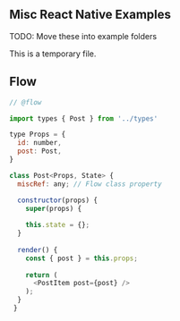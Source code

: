 ## Misc React Native Examples
TODO: Move these into example folders

This is a temporary file.


## Flow
```js
// @flow

import types { Post } from '../types'

type Props = {
  id: number,
  post: Post,
}

class Post<Props, State> {
  miscRef: any; // Flow class property

  constructor(props) {
    super(props) {
    
    this.state = {};
  }
  
  render() {
    const { post } = this.props;
  
    return (
      <PostItem post={post} />
    );
  }
 }
```

